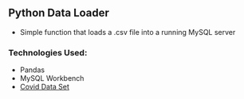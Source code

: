 ## Python Data Loader

- Simple function that loads a .csv file into a running MySQL server

### Technologies Used:

- Pandas
- MySQL Workbench
- [Covid Data Set](https://ourworldindata.org/coronavirus-source-data)
